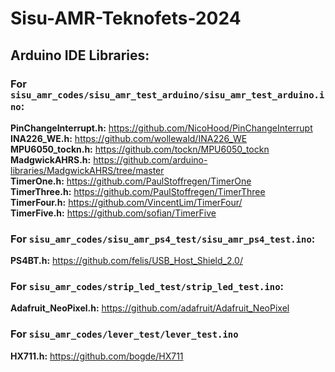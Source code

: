 # Sisu-AMR-Teknofets-2024

## Arduino IDE Libraries:

### For `sisu_amr_codes/sisu_amr_test_arduino/sisu_amr_test_arduino.ino`:
**PinChangeInterrupt.h:** https://github.com/NicoHood/PinChangeInterrupt<br>
**INA226_WE.h:** https://github.com/wollewald/INA226_WE<br>
**MPU6050_tockn.h:** https://github.com/tockn/MPU6050_tockn<br>
**MadgwickAHRS.h:** https://github.com/arduino-libraries/MadgwickAHRS/tree/master<br>
**TimerOne.h:** https://github.com/PaulStoffregen/TimerOne<br>
**TimerThree.h:** https://github.com/PaulStoffregen/TimerThree<br>
**TimerFour.h:** https://github.com/VincentLim/TimerFour/<br>
**TimerFive.h:** https://github.com/sofian/TimerFive<br>

### For `sisu_amr_codes/sisu_amr_ps4_test/sisu_amr_ps4_test.ino`:
**PS4BT.h:** https://github.com/felis/USB_Host_Shield_2.0/<br>

### For `sisu_amr_codes/strip_led_test/strip_led_test.ino`:
**Adafruit_NeoPixel.h:** https://github.com/adafruit/Adafruit_NeoPixel<br>

### For `sisu_amr_codes/lever_test/lever_test.ino`
**HX711.h:** https://github.com/bogde/HX711<br>

